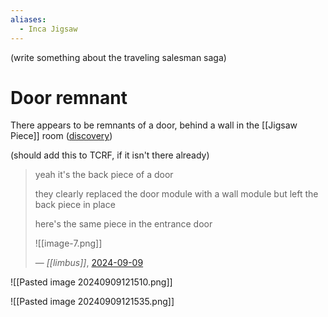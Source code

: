 ```yaml
---
aliases:
  - Inca Jigsaw
---
```

(write something about the traveling salesman saga)
# Door remnant
There appears to be remnants of a door, behind a wall in the [[Jigsaw Piece]] room ([discovery](https://discord.com/channels/313375426112389123/408694062862958592/1282108520451412039))

(should add this to TCRF, if it isn't there already)

> yeah it's the back piece of a door
> 
> they clearly replaced the door module with a wall module but left the back piece in place
> 
> here's the same piece in the entrance door
> 
> ![[image-7.png]]
> 
> &mdash; <cite>[[limbus]]</cite>, [2024-09-09](https://discord.com/channels/313375426112389123/408694062862958592/1282620549583077428)

![[Pasted image 20240909121510.png]]

![[Pasted image 20240909121535.png]]